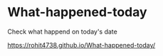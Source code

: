 # What-happened-today
Check what happend on today's date



https://rohit4738.github.io/What-happened-today/
